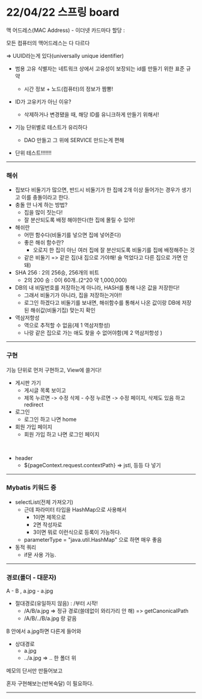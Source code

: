 # 22/04/22 스프링 board

맥 어드레스(MAC Address) - 이더넷 카드마다 할당 : 

모든 컴퓨터의 맥어드레스는 다 다르다



=> UUID라는게 있다(universally unique identifier)

- 범용 고유 식별자는 네트워크 상에서 고유성이 보장되는 id를 만들기 위한 표준 규약
  - 시간 정보 + 노드(컴퓨터)의 정보가 짬뽕!



- ID가 고유키가 아닌 이유?
  - 삭제하거나 변경됐을 때, 해당 ID를 유니크하게 만들기 위해서!



- 기능 단위별로 테스트가 유리하다
  - DAO 만들고 그 위에 SERVICE 만드는게 편해
- 단위 테스트!!!!!!!

---

### 해쉬

- 집보다 비둘기가 많으면, 반드시 비둘기가 한 집에 2개 이상 들어가는 경우가 생기고 이를 충돌이라고 한다.
- 충돌 안 나게 하는 방법?
  - 집을 많이 짓는다!
  - 잘 분산되도록 배정 해야한다(한 집에 몰릴 수 있어!
- 해쉬란
  - 어떤 함수다(비둘기를 넣으면 집에 넣어준다)
  - 좋은 해쉬 함수란?
    - 오로지 한 집이 아닌 여러 집에 잘 분산되도록 비둘기를 집에 배정해주는 것
  - 같은 비둘기 => 같은 집(내 집으로 가야해! 술 먹었다고 다른 집으로 가면 안 돼)
- SHA 256 : 2의 256승, 256개의 비트
  - 2의 200 승 : 0이 60개..(2^20 약 1,000,000)
- DB의 내 비밀번호를 저장하는게 아니라, HASH를 통해 나온 값을 저장한다!
  - 그래서 비둘기가 아니라, 집을 저장하는거야!!
  - 로그인 하겠다고 비둘기를 보내면, 해쉬함수를 통해서 나온 값이랑 DB에 저장된 해쉬값(비둘기집) 맞는지 확인
- 역삼저항성
  - 역으로 추적할 수 없음(제 1 역삼저항성)
  - 나랑 같은 집으로 가는 애도 찾을 수 없어야함(제 2 역삼저항성 )

---

### 구현

기능 단위로 먼저 구현하고, View에 쓸거다!



- 게시판 가기 
  -  게시글 목록 보이고 
    -  제목 누르면 -> 수정 삭제 
      - 수정 누르면 -> 수정 페이지, 삭제도 있음 하고 redirect
- 로그인 
  - 로그인 하고 나면 home
- 회원 가입 페이지
  - 회원 가입 하고 나면 로그인 페이지

​                    

- header
  - ${pageContext.request.contextPath} => jstl, 등등 다 넣기

---

### Mybatis 키워드 중

- selectList(전체 가져오기)
  - 근데 파라미터 타입을 HashMap으로 사용해서
    - 1이면 제목으로
    - 2면 작성자로
    - 3이면 뭐로 이런식으로 등록이 가능하다. 
  - parameterType = "java.util.HashMap" 으로 하면 매우 좋음
- 동적 쿼리
  - if문 사용 가능.

---

### 경로(폴더 - 대문자)

A - B , a.jpg - a.jpg

- 절대경로(유일하지 않음) : /부터 시작!
  - /A/B/a.jpg  => 정규 경로(쓸데없이 와리가리 안 해) => getCanonicalPath
  - /A/B/../B/a.jpg 랑 같음

B 안에서 a.jpg하면 다른게 들어와

- 상대경로
  - a.jpg
  - ../a.jpg => .. 한 폴더 위



메모의 단서만 만들어보고

혼자 구현해보는(반복숙달) 이 필요하다.

---

### 
